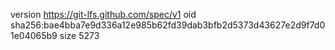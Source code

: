 version https://git-lfs.github.com/spec/v1
oid sha256:bae4bba7e9d336a12e985b62fd39dab3bfb2d5373d43627e2d9f7d01e04065b9
size 5273
